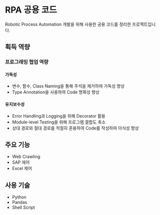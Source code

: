 # RPA 공용 코드
Robotic Process Automation 개발을 위해 사용한 공용 코드를 정리한 프로젝트입니다.

## 획득 역량
### 프로그래밍 협업 역량
#### 가독성
- 변수, 함수, Class Naming을 통해 주석을 제거하여 가독성 향상
- Type Annotation을 사용하여 Code 명확성 향상
#### 유지보수성
- Error Handling과 Logging을 위해 Decorator 활용
- Module-level Testing을 위해 프로그램 결합도 축소
- 상대 경로와 절대 경로를 적절히 혼용하여 Code를 작성하여 이식성 향상

## 주요 기능
- Web Crawling
- SAP 제어
- Excel 제어

## 사용 기술
- Python
- Pandas
- Shell Script
